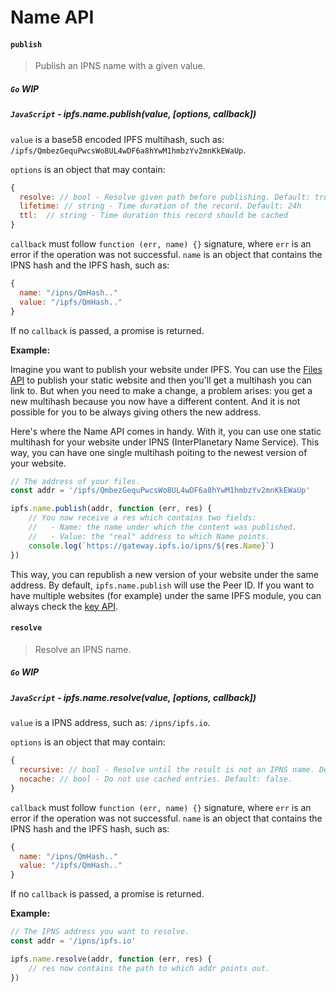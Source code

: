 Name API
========

#### `publish`

> Publish an IPNS name with a given value.

##### `Go` **WIP**

##### `JavaScript` - ipfs.name.publish(value, [options, callback])

`value` is a base58 encoded IPFS multihash, such as: `/ipfs/QmbezGequPwcsWo8UL4wDF6a8hYwM1hmbzYv2mnKkEWaUp`.

`options` is an object that may contain:

```JavaScript
{
  resolve: // bool - Resolve given path before publishing. Default: true.
  lifetime: // string - Time duration of the record. Default: 24h
  ttl:  // string - Time duration this record should be cached
}
```

`callback` must follow `function (err, name) {}` signature, where `err` is an error if the operation was not successful. `name` is an object that contains the IPNS hash and the IPFS hash, such as: 

```JavaScript
{
  name: "/ipns/QmHash.."
  value: "/ipfs/QmHash.."
}
```

If no `callback` is passed, a promise is returned.

**Example:**

Imagine you want to publish your website under IPFS. You can use the [Files API](./FILES.md) to publish your static website and then you'll get a multihash you can link to. But when you need to make a change, a problem arises: you get a new multihash because you now have a different content. And it is not possible for you to be always giving others the new address.

Here's where the Name API comes in handy. With it, you can use one static multihash for your website under IPNS (InterPlanetary Name Service). This way, you can have one single multihash poiting to the newest version of your website.

```JavaScript
// The address of your files.
const addr = '/ipfs/QmbezGequPwcsWo8UL4wDF6a8hYwM1hmbzYv2mnKkEWaUp'

ipfs.name.publish(addr, function (err, res) {
    // You now receive a res which contains two fields:
    //   - Name: the name under which the content was published.
    //   - Value: the "real" address to which Name points.
    console.log(`https://gateway.ipfs.io/ipns/${res.Name}`)
})
```

This way, you can republish a new version of your website under the same address. By default, `ipfs.name.publish` will use the Peer ID. If you want to have multiple websites (for example) under the same IPFS module, you can always check the [key API](./KEY.md).

#### `resolve`

> Resolve an IPNS name.

##### `Go` **WIP**

##### `JavaScript` - ipfs.name.resolve(value, [options, callback])

`value` is a IPNS address, such as: `/ipns/ipfs.io`.

`options` is an object that may contain:

```JavaScript
{
  recursive: // bool - Resolve until the result is not an IPNS name. Default: false.
  nocache: // bool - Do not use cached entries. Default: false.
}
```

`callback` must follow `function (err, name) {}` signature, where `err` is an error if the operation was not successful. `name` is an object that contains the IPNS hash and the IPFS hash, such as: 

```JavaScript
{
  name: "/ipns/QmHash.."
  value: "/ipfs/QmHash.."
}
```

If no `callback` is passed, a promise is returned.

**Example:**

```JavaScript
// The IPNS address you want to resolve.
const addr = '/ipns/ipfs.io'

ipfs.name.resolve(addr, function (err, res) {
    // res now contains the path to which addr points out.
})
```
